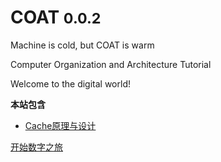 <!-- _coverpage.md -->


# COAT <small>0.0.2</small>

Machine is cold, but COAT is warm

Computer Organization and Architecture Tutorial

Welcome to the digital world!

**本站包含**

- [Cache原理与设计](/surprise)

[开始数字之旅](#写在前面)